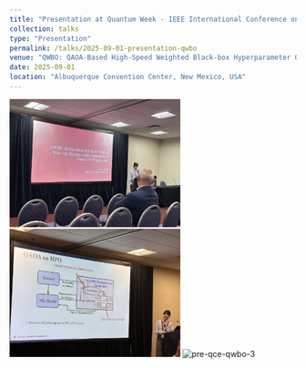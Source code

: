 ```yaml
---
title: "Presentation at Quantum Week - IEEE International Conference on Quantum Computing and Engineering (QCE-25)"
collection: talks
type: "Presentation"
permalink: /talks/2025-09-01-presentation-qwbo
venue: "QWBO: QAOA-Based High-Speed Weighted Black-box Hyperparameter Optimization for Secure UAV Fingerprinting"
date: 2025-09-01
location: "Albuquerque Convention Center, New Mexico, USA"
---
```

<img src="../images/2025-09-01-qce-qwbo-1.jpg" alt="pre-qce-qwbo-1" width="300"> <img src="../images/2025-09-01-qce-qwbo-2.jpg" alt="pre-qce-qwbo-2" width="300"> <img src="../images/2025-09-01-qce-qwbo-3.jpg" alt="pre-qce-qwbo-3" width="300">
